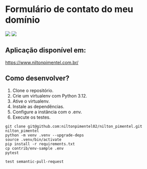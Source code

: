 # Formulário de contato do meu domínio

![](https://img.shields.io/badge/Python-3.12.0-blue.svg)
![](https://img.shields.io/badge/Django-4.2.20-blue.svg)

## Aplicação disponível em:

https://www.niltonpimentel.com.br/

## Como desenvolver?

1. Clone o repositório.
2. Crie um virtualenv com Python 3.12.
3. Ative o virtualenv.
4. Instale as dependências.
5. Configure a instância com o .env.
6. Execute os testes.

```console
git clone git@github.com:niltonpimentel02/nilton_pimentel.git nilton_pimentel
python -m venv .venv --upgrade-deps
source .venv/bin/activate
pip install -r requirements.txt
cp contrib/env-sample .env
pytest
```

````
test semantic-pull-request
````
